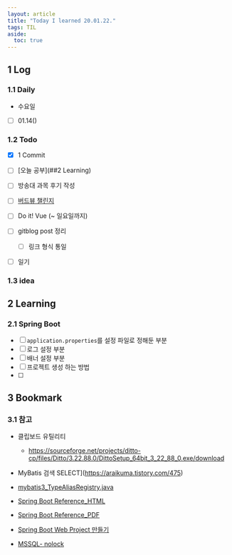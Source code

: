 ```yaml
---
layout: article
title: "Today I learned 20.01.22."
tags: TIL
aside:
  toc: true
---
```


## 1 Log

### 1.1 Daily

- 수요일

- [ ] 01.14()

  


### 1.2 Todo

- [x] 1 Commit
- [ ] [오늘 공부](##2 Learning)
- [ ] 방송대 과목 후기 작성
- [ ] [버드뷰 챌린지](https://programmers.co.kr/assignments/12141/challenges/208)
- [ ] Do it! Vue (~ 일요일까지)
- [ ] gitblog post 정리
  
  - [ ] 링크 형식 통일
- [ ] 일기

### 1.3 idea




## 2 Learning

### 2.1 Spring Boot

- [ ] `application.properties`를 설정 파일로 정해둔 부분
- [ ] 로그 설정 부분
- [ ] 배너 설정 부분
- [ ] 프로젝트 생성 하는 방법
- [ ] 


## 3 Bookmark
### 3.1 참고

- 클립보드 유틸리티
  - https://sourceforge.net/projects/ditto-cp/files/Ditto/3.22.88.0/DittoSetup_64bit_3_22_88_0.exe/download

- MyBatis 검색 SELECT](https://araikuma.tistory.com/475)

- [mybatis3_TypeAliasRegistry.java](https://github.com/mybatis/mybatis-3/blob/master/src/main/java/org/apache/ibatis/type/TypeAliasRegistry.java)

- [Spring Boot Reference_HTML](https://docs.spring.io/spring-boot/docs/1.2.0.M2/reference/htmlsingle/#getting-started-introducing-spring-boot)

- [Spring Boot Reference_PDF](https://docs.spring.io/spring-boot/docs/current/reference/pdf/spring-boot-reference.pdf)

- [Spring Boot Web Project 만들기](https://offbyone.tistory.com/391)



- [MSSQL- nolock](https://roadrunner.tistory.com/238)